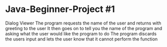 # Java-Beginner-Project #1

Dialog Viewer
The program requests the name of the user and returns with  greeting to the user
It then goes on to tell you the name of the program and asking what the user would like the program to do
The program discards the users input and lets the user know that it cannot perform the function
